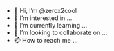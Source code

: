 - 👋 Hi, I’m @zerox2cool
- 👀 I’m interested in ...
- 🌱 I’m currently learning ...
- 💞️ I’m looking to collaborate on ...
- 📫 How to reach me ...

<!---
zerox2cool/zerox2cool is a ✨ special ✨ repository because its `README.md` (this file) appears on your GitHub profile.
You can click the Preview link to take a look at your changes.
--->
